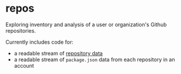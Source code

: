 # repos

Exploring inventory and analysis of a user or organization's Github repositories.

Currently includes code for:

- a readable stream of [repository data](https://developer.github.com/v3/repos/#response)
- a readable stream of `package.json` data from each repository in an account
